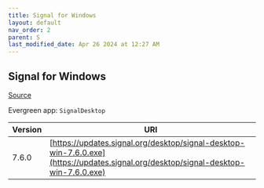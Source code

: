 ```yaml
---
title: Signal for Windows
layout: default
nav_order: 2
parent: S
last_modified_date: Apr 26 2024 at 12:27 AM
---
```


## Signal for Windows

[Source](https://www.signal.org/)

Evergreen app: `SignalDesktop`

| Version | URI                                                                                                                                |
| ------- | ---------------------------------------------------------------------------------------------------------------------------------- |
| 7.6.0   | [https://updates.signal.org/desktop/signal-desktop-win-7.6.0.exe](https://updates.signal.org/desktop/signal-desktop-win-7.6.0.exe) |
